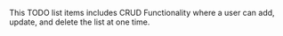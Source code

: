 This TODO list items includes CRUD Functionality where a user can add, update, and delete the list at one time.
